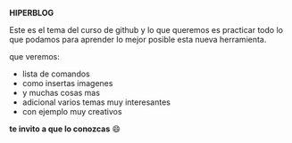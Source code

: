 **HIPERBLOG**

Este es el tema del curso de github y lo que queremos es practicar todo lo que podamos para aprender lo mejor posible esta nueva herramienta.

que veremos:
- lista de comandos
- como insertas imagenes
- y muchas cosas mas
- adicional varios temas muy interesantes
- con ejemplo muy creativos


**te invito a que lo conozcas**
:smile:
